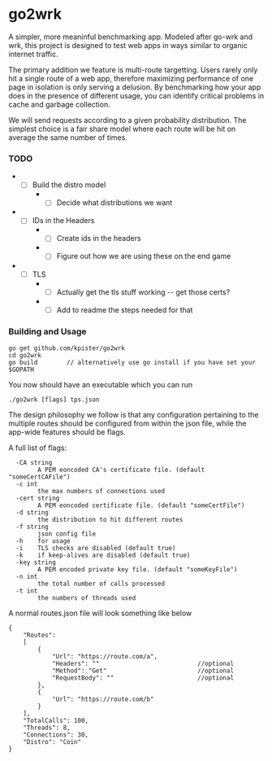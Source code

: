 # go2wrk

A simpler, more meaninful benchmarking app. Modeled after go-wrk and wrk, this project is designed to test web apps in ways similar to organic internet traffic.

The primary addition we feature is multi-route targetting. Users rarely only hit a single route of a web app, therefore maximizing performance of one page in isolation is only serving a delusion. By benchmarking how your app does in the presence of different usage, you can identify critical problems in cache and garbage collection.

We will send requests according to a given probability distribution. The simplest choice is a fair share model where each route will be hit on average the same number of times.

### TODO

* - [ ] Build the distro model
    * - [ ] Decide what distributions we want
* - [ ] IDs in the Headers
    * - [ ] Create ids in the headers
    * - [ ] Figure out how we are using these on the end game
* - [ ] TLS
    * - [ ] Actually get the tls stuff working -- get those certs?
    * - [ ] Add to readme the steps needed for that

### Building and Usage

```
go get github.com/kpister/go2wrk
cd go2wrk
go build        // alternatively use go install if you have set your $GOPATH
```
You now should have an executable which you can run
```
./go2wrk [flags] tps.json
```
The design philosophy we follow is that any configuration pertaining to the multiple routes should be configured from within the json file, while the app-wide features should be flags. 

A full list of flags:
```
  -CA string
    	A PEM eoncoded CA's certificate file. (default "someCertCAFile")
  -c int
    	the max numbers of connections used
  -cert string
    	A PEM eoncoded certificate file. (default "someCertFile")
  -d string
    	the distribution to hit different routes
  -f string
    	json config file
  -h	for usage
  -i	TLS checks are disabled (default true)
  -k	if keep-alives are disabled (default true)
  -key string
    	A PEM encoded private key file. (default "someKeyFile")
  -n int
    	the total number of calls processed
  -t int
    	the numbers of threads used
```

A normal routes.json file will look something like below
``` 
{
    "Routes": 
    [
        {
            "Url": "https://route.com/a",
            "Headers": ""                           //optional
            "Method": "Get"                         //optional
            "RequestBody": ""                       //optional
        },
        {
            "Url": "https://route.com/b"
        }
    ],
    "TotalCalls": 100,
    "Threads": 8,
    "Connections": 30,
    "Distro": "Coin"
} 
```
